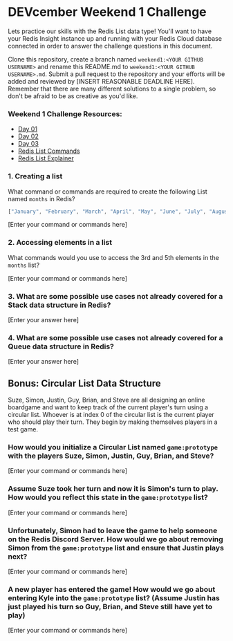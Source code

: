 # DEVcember Weekend 1 Challenge

Lets practice our skills with the Redis List data type! You'll want to have your Redis Insight instance up and running with your Redis Cloud database connected in order to answer the challenge questions in this document.  

Clone this repository, create a branch named `weekend1:<YOUR GITHUB USERNAME>` and rename this README.md to `weekend1:<YOUR GITHUB USERNAME>.md`. Submit a pull request to the repository and your efforts will be added and reviewed by [INSERT REASONABLE DEADLINE HERE].  Remember that there are many different solutions to a single problem, so don't be afraid to be as creative as you'd like. 

### Weekend 1 Challenge Resources:
- [Day 01](https://www.youtube.com/watch?v=jf-lwkWUQHg)
- [Day 02](https://www.youtube.com/watch?v=jf-lwkWUQHg)
- [Day 03](https://www.youtube.com/watch?v=OjoAmWOPk64)
- [Redis List Commands](https://redis.io/commands#list)
- [Redis List Explainer](https://www.youtube.com/watch?v=PB5SeOkkxQc)


###  1. Creating a list
What command or commands are required to create the following List named `months` in Redis?

```javascript
["January", "February", "March", "April", "May", "June", "July", "August", "September", "October", "November", "December"]
```

[Enter your command or commands here]


### 2. Accessing elements in a list
What commands would you use to access the 3rd and 5th elements in the `months` list?

[Enter your command or commands here]


### 3. What are some possible use cases not already covered for a Stack data structure in Redis? 

[Enter your answer here]


### 4. What are some possible use cases not already covered for a Queue data structure in Redis? 

[Enter your answer here]



## Bonus: Circular List Data Structure

Suze, Simon, Justin, Guy, Brian, and Steve are all designing an online boardgame and want to keep track of the current player's turn using a circular list. Whoever is at index 0 of the circular list is the current player who should play their turn. They begin by making themselves players in a test game. 

### How would you initialize a Circular List named `game:prototype` with the players Suze, Simon, Justin, Guy, Brian, and Steve?

[Enter your command or commands here]

### Assume Suze took her turn and now it is Simon's turn to play. How would you reflect this state in the `game:prototype` list?

[Enter your command or commands here]

### Unfortunately, Simon had to leave the game to help someone on the Redis Discord Server. How would we go about removing Simon from the `game:prototype` list and ensure that Justin plays next?

[Enter your command or commands here]

### A new player has entered the game! How would we go about entering Kyle into the `game:prototype` list? (Assume Justin has just played his turn so Guy, Brian, and Steve still have yet to play)

[Enter your command or commands here]

